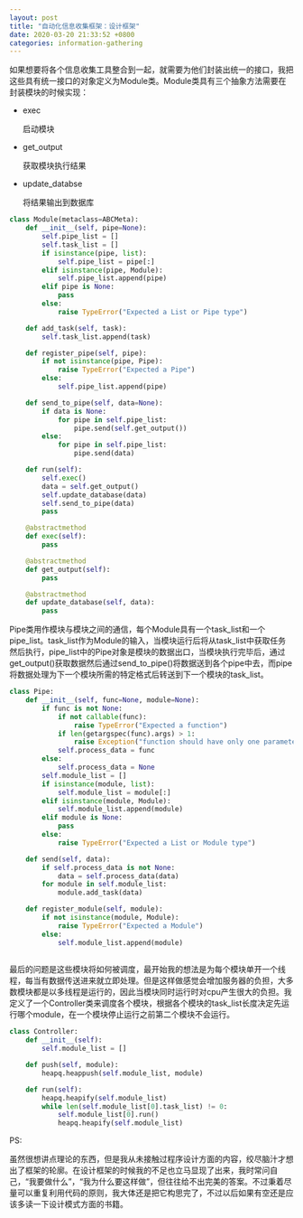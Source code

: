 ```yaml
---
layout: post
title: "自动化信息收集框架：设计框架"
date: 2020-03-20 21:33:52 +0800
categories: information-gathering
---
```


如果想要将各个信息收集工具整合到一起，就需要为他们封装出统一的接口，我把这些具有统一接口的对象定义为Module类。Module类具有三个抽象方法需要在封装模块的时候实现：

- exec

  启动模块

- get_output

  获取模块执行结果

- update_databse

  将结果输出到数据库

```python
class Module(metaclass=ABCMeta):
    def __init__(self, pipe=None):
        self.pipe_list = []
        self.task_list = []
        if isinstance(pipe, list):
            self.pipe_list = pipe[:]
        elif isinstance(pipe, Module):
            self.pipe_list.append(pipe)
        elif pipe is None:
            pass
        else:
            raise TypeError("Expected a List or Pipe type")

    def add_task(self, task):
        self.task_list.append(task)

    def register_pipe(self, pipe):
        if not isinstance(pipe, Pipe):
            raise TypeError("Expected a Pipe")
        else:
            self.pipe_list.append(pipe)

    def send_to_pipe(self, data=None):
        if data is None:
            for pipe in self.pipe_list:
                pipe.send(self.get_output())
        else:
            for pipe in self.pipe_list:
                pipe.send(data)

    def run(self):
        self.exec()
        data = self.get_output()
        self.update_database(data)
        self.send_to_pipe(data)
        pass

    @abstractmethod
    def exec(self):
        pass

    @abstractmethod
    def get_output(self):
        pass

    @abstractmethod
    def update_database(self, data):
        pass
```

Pipe类用作模块与模块之间的通信，每个Module具有一个task_list和一个pipe_list。task_list作为Module的输入，当模块运行后将从task_list中获取任务然后执行，pipe_list中的Pipe对象是模块的数据出口，当模块执行完毕后，通过get_output()获取数据然后通过send_to_pipe()将数据送到各个pipe中去，而pipe将数据处理为下一个模块所需的特定格式后转送到下一个模块的task_list。

```python
class Pipe:
    def __init__(self, func=None, module=None):
        if func is not None:
            if not callable(func):
                raise TypeError("Expected a function")
            if len(getargspec(func).args) > 1:
                raise Exception("function should have only one parameter")
            self.process_data = func
        else:
            self.process_data = None
        self.module_list = []
        if isinstance(module, list):
            self.module_list = module[:]
        elif isinstance(module, Module):
            self.module_list.append(module)
        elif module is None:
            pass
        else:
            raise TypeError("Expected a List or Module type")

    def send(self, data):
        if self.process_data is not None:
            data = self.process_data(data)
        for module in self.module_list:
            module.add_task(data)

    def register_module(self, module):
        if not isinstance(module, Module):
            raise TypeError("Expected a Module")
        else:
            self.module_list.append(module)
            
```

最后的问题是这些模块将如何被调度，最开始我的想法是为每个模块单开一个线程，每当有数据传送进来就立即处理。但是这样做感觉会增加服务器的负担，大多数模块都是以多线程是运行的，因此当模块同时运行时对cpu产生很大的负担。我定义了一个Controller类来调度各个模块，根据各个模块的task_list长度决定先运行哪个module，在一个模块停止运行之前第二个模块不会运行。

```python
class Controller:
    def __init__(self):
        self.module_list = []

    def push(self, module):
        heapq.heappush(self.module_list, module)

    def run(self):
        heapq.heapify(self.module_list)
        while len(self.module_list[0].task_list) != 0:
            self.module_list[0].run()
            heapq.heapify(self.module_list)
```

PS:

虽然很想讲点理论的东西，但是我从未接触过程序设计方面的内容，绞尽脑汁才想出了框架的轮廓。在设计框架的时候我的不足也立马显现了出来，我时常问自己，“我要做什么”，“我为什么要这样做”，但往往给不出完美的答案。不过秉着尽量可以重复利用代码的原则，我大体还是把它构思完了，不过以后如果有空还是应该多读一下设计模式方面的书籍。

